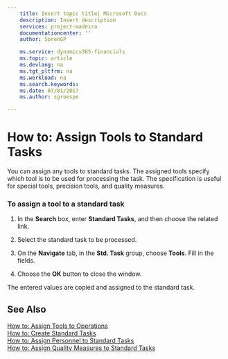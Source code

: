 ```yaml
---
    title: Insert topic title| Microsoft Docs
    description: Insert description
    services: project-madeira
    documentationcenter: ''
    author: SorenGP

    ms.service: dynamics365-financials
    ms.topic: article
    ms.devlang: na
    ms.tgt_pltfrm: na
    ms.workload: na
    ms.search.keywords:
    ms.date: 07/01/2017
    ms.author: sgroespe

---
```

# How to: Assign Tools to Standard Tasks
You can assign any tools to standard tasks. The assigned tools specify which tool is to be used for processing the task. The specification is useful for special tools, precision tools, and quality measures.  
  
### To assign a tool to a standard task  
  
1.  In the **Search** box, enter **Standard Tasks**, and then choose the related link.  
  
2.  Select the standard task to be processed.  
  
3.  On the **Navigate** tab, in the **Std. Task** group, choose **Tools**. Fill in the fields.  
  
4.  Choose the **OK** button to close the window.  
  
 The entered values are copied and assigned to the standard task.  
  
## See Also  
 [How to: Assign Tools to Operations](../how-to-assign-tools-to-operations.md)   
 [How to: Create Standard Tasks](../how-to-create-standard-tasks.md)   
 [How to: Assign Personnel to Standard Tasks](../how-to-assign-personnel-to-standard-tasks.md)   
 [How to: Assign Quality Measures to Standard Tasks](../how-to-assign-quality-measures-to-standard-tasks.md)